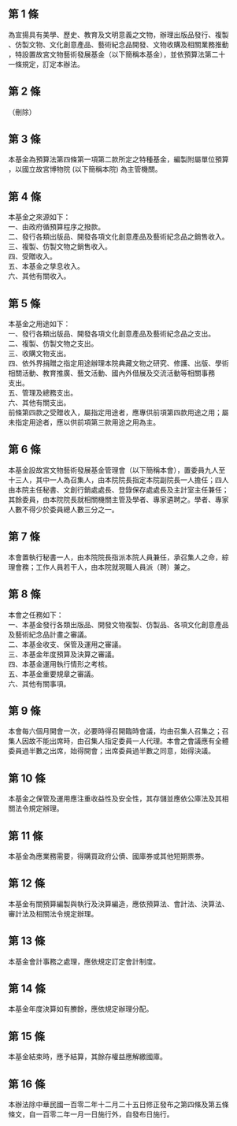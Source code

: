 第 1 條
-------
為宣揚具有美學、歷史、教育及文明意義之文物，辦理出版品發行、複製  
、仿製文物、文化創意產品、藝術紀念品開發、文物收購及相關業務推動  
，特設置故宮文物藝術發展基金（以下簡稱本基金），並依預算法第二十  
一條規定，訂定本辦法。

第 2 條
-------
（刪除）

第 3 條
-------
本基金為預算法第四條第一項第二款所定之特種基金，編製附屬單位預算  
，以國立故宮博物院 (以下簡稱本院) 為主管機關。

第 4 條
-------
本基金之來源如下：  
一、由政府循預算程序之撥款。  
二、發行各類出版品、開發各項文化創意產品及藝術紀念品之銷售收入。  
三、複製、仿製文物之銷售收入。  
四、受贈收入。  
五、本基金之孳息收入。  
六、其他有關收入。

第 5 條
-------
本基金之用途如下：  
一、發行各類出版品、開發各項文化創意產品及藝術紀念品之支出。  
二、複製、仿製文物之支出。  
三、收購文物支出。  
四、依外界捐贈之指定用途辦理本院典藏文物之研究、修護、出版、學術  
    相關活動、教育推廣、藝文活動、國內外借展及交流活動等相關事務  
    支出。  
五、管理及總務支出。  
六、其他有關支出。  
前條第四款之受贈收入，屬指定用途者，應專供前項第四款用途之用；屬  
未指定用途者，應以供前項第三款用途之用為主。

第 6 條
-------
本基金設故宮文物藝術發展基金管理會（以下簡稱本會），置委員九人至  
十三人，其中一人為召集人，由本院院長指定本院副院長一人擔任；四人  
由本院主任秘書、文創行銷處處長、登錄保存處處長及主計室主任兼任；  
其餘委員，由本院院長就相關機關主管及學者、專家遴聘之。學者、專家  
人數不得少於委員總人數三分之一。

第 7 條
-------
本會置執行秘書一人，由本院院長指派本院人員兼任，承召集人之命，綜  
理會務；工作人員若干人，由本院就現職人員派（聘）兼之。

第 8 條
-------
本會之任務如下：  
一、本基金發行各類出版品、開發文物複製、仿製品、各項文化創意產品  
    及藝術紀念品計畫之審議。  
二、本基金收支、保管及運用之審議。  
三、本基金年度預算及決算之審議。  
四、本基金運用執行情形之考核。  
五、本基金重要規章之審議。  
六、其他有關事項。

第 9 條
-------
本會每六個月開會一次，必要時得召開臨時會議，均由召集人召集之；召  
集人因故不能出席時，由召集人指定委員一人代理。本會之會議應有全體  
委員過半數之出席，始得開會；出席委員過半數之同意，始得決議。

第 10 條
--------
本基金之保管及運用應注重收益性及安全性，其存儲並應依公庫法及其相  
關法令規定辦理。

第 11 條
--------
本基金為應業務需要，得購買政府公債、國庫券或其他短期票券。

第 12 條
--------
本基金有關預算編製與執行及決算編造，應依預算法、會計法、決算法、  
審計法及相關法令規定辦理。

第 13 條
--------
本基金會計事務之處理，應依規定訂定會計制度。

第 14 條
--------
本基金年度決算如有賸餘，應依規定辦理分配。

第 15 條
--------
本基金結束時，應予結算，其餘存權益應解繳國庫。

第 16 條
--------
本辦法除中華民國一百零二年十二月二十五日修正發布之第四條及第五條  
條文，自一百零二年一月一日施行外，自發布日施行。

